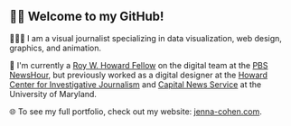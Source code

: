 ## 👋🏼 Welcome to my GitHub! 

👩🏻‍💻 I am a visual journalist specializing in data visualization, web design, graphics, and animation.

📰 I'm currently a [Roy W. Howard Fellow](https://scripps.com/fund/news/scripps-howard-foundation-announces-newest-class-of-roy-w-howard-fellows/) on the digital team at the [PBS NewsHour](https://www.pbs.org/newshour/), but previously worked as a digital designer at the [Howard Center for Investigative Journalism](https://merrill.umd.edu/howard-center-for-investigative-journalism) and [Capital News Service](https://cnsmaryland.org/) at the University of Maryland. 

🌐 To see my full portfolio, check out my website: [jenna-cohen.com](https://jenna-cohen.com/). 
